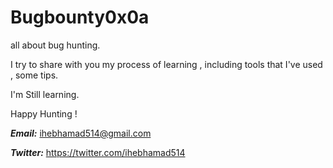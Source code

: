 # Bugbounty0x0a

all about bug hunting.

I try to share with you my process of learning , including tools that I've used , some tips. 

I'm Still learning.

Happy Hunting !

***Email:*** ihebhamad514@gmail.com

***Twitter:*** https://twitter.com/ihebhamad514
